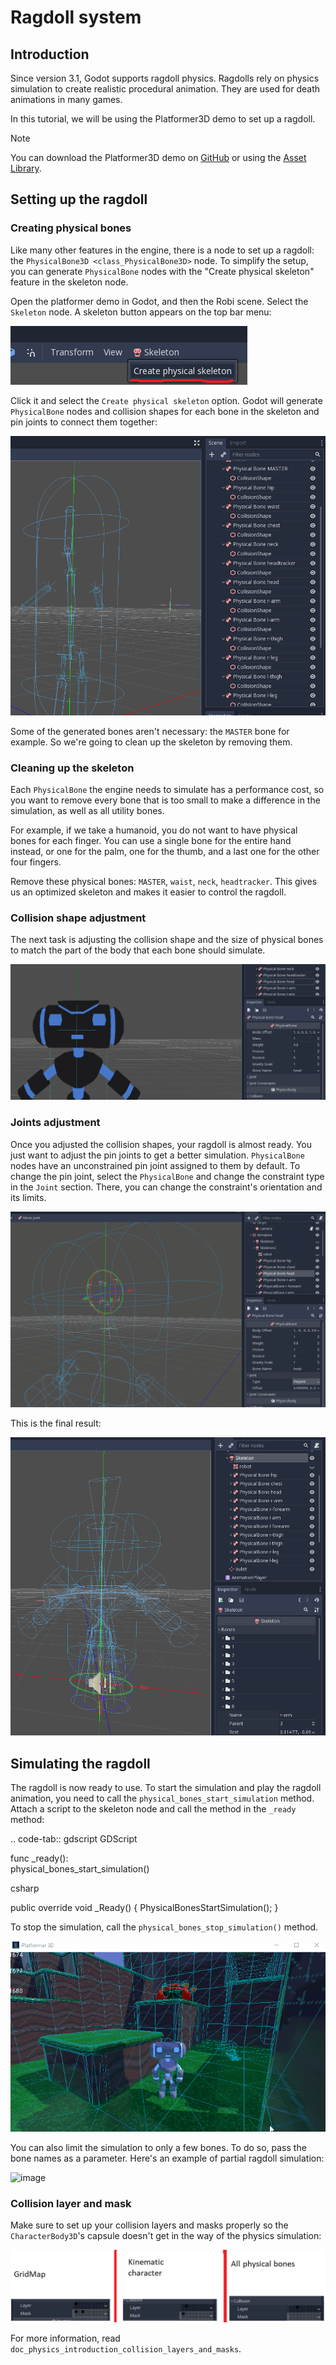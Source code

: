 # Ragdoll system

## Introduction

Since version 3.1, Godot supports ragdoll physics. Ragdolls rely on
physics simulation to create realistic procedural animation. They are
used for death animations in many games.

In this tutorial, we will be using the Platformer3D demo to set up a
ragdoll.

Note

You can download the Platformer3D demo on
[GitHub](https://github.com/godotengine/godot-demo-projects/tree/master/3d/platformer)
or using the [Asset
Library](https://godotengine.org/asset-library/asset/2748).

## Setting up the ragdoll

### Creating physical bones

Like many other features in the engine, there is a node to set up a
ragdoll: the `PhysicalBone3D <class_PhysicalBone3D>` node. To simplify
the setup, you can generate `PhysicalBone` nodes with the "Create
physical skeleton" feature in the skeleton node.

Open the platformer demo in Godot, and then the Robi scene. Select the
`Skeleton` node. A skeleton button appears on the top bar menu:

![image](img/ragdoll_menu.png)

Click it and select the `Create physical skeleton` option. Godot will
generate `PhysicalBone` nodes and collision shapes for each bone in the
skeleton and pin joints to connect them together:

![image](img/ragdoll_bones.png)

Some of the generated bones aren't necessary: the `MASTER` bone for
example. So we're going to clean up the skeleton by removing them.

### Cleaning up the skeleton

Each `PhysicalBone` the engine needs to simulate has a performance cost,
so you want to remove every bone that is too small to make a difference
in the simulation, as well as all utility bones.

For example, if we take a humanoid, you do not want to have physical
bones for each finger. You can use a single bone for the entire hand
instead, or one for the palm, one for the thumb, and a last one for the
other four fingers.

Remove these physical bones: `MASTER`, `waist`, `neck`, `headtracker`.
This gives us an optimized skeleton and makes it easier to control the
ragdoll.

### Collision shape adjustment

The next task is adjusting the collision shape and the size of physical
bones to match the part of the body that each bone should simulate.

![image](img/ragdoll_shape_adjust.gif)

### Joints adjustment

Once you adjusted the collision shapes, your ragdoll is almost ready.
You just want to adjust the pin joints to get a better simulation.
`PhysicalBone` nodes have an unconstrained pin joint assigned to them by
default. To change the pin joint, select the `PhysicalBone` and change
the constraint type in the `Joint` section. There, you can change the
constraint's orientation and its limits.

![image](img/ragdoll_joint_adjust.gif)

This is the final result:

![image](img/ragdoll_result.png)

## Simulating the ragdoll

The ragdoll is now ready to use. To start the simulation and play the
ragdoll animation, you need to call the
`physical_bones_start_simulation` method. Attach a script to the
skeleton node and call the method in the `_ready` method:

.. code-tab:: gdscript GDScript

func \_ready():  
physical\_bones\_start\_simulation()

csharp

public override void \_Ready() { PhysicalBonesStartSimulation(); }

To stop the simulation, call the `physical_bones_stop_simulation()`
method.

![image](img/ragdoll_sim_stop.gif)

You can also limit the simulation to only a few bones. To do so, pass
the bone names as a parameter. Here's an example of partial ragdoll
simulation:

![image](img/%20ragdoll_sim_part.gif)

### Collision layer and mask

Make sure to set up your collision layers and masks properly so the
`CharacterBody3D`'s capsule doesn't get in the way of the physics
simulation:

![image](img/ragdoll_layer.png)

For more information, read
`doc_physics_introduction_collision_layers_and_masks`.
